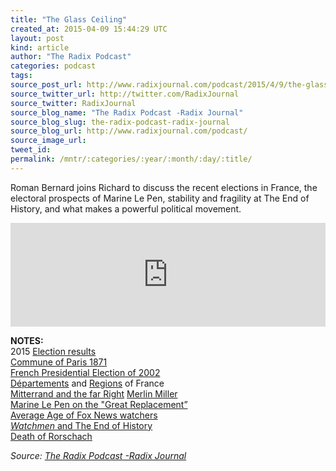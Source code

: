 ```yaml
---
title: "The Glass Ceiling"
created_at: 2015-04-09 15:44:29 UTC
layout: post
kind: article
author: "The Radix Podcast"
categories: podcast
tags: 
source_post_url: http://www.radixjournal.com/podcast/2015/4/9/the-glass-ceiling
source_twitter_url: http://twitter.com/RadixJournal
source_twitter: RadixJournal
source_blog_name: "The Radix Podcast -Radix Journal"
source_blog_slug: the-radix-podcast-radix-journal
source_blog_url: http://www.radixjournal.com/podcast/
source_image_url: 
tweet_id:
permalink: /mntr/:categories/:year/:month/:day/:title/
---
```

<p>Roman Bernard joins Richard to discuss the recent elections in France, the electoral prospects of Marine Le Pen, stability and fragility at The End of History, and what makes a powerful political movement.  </p>



<iframe scrolling="no" src="https://w.soundcloud.com/player/?url=https%3A//api.soundcloud.com/tracks/199960723&amp;color=ff5500&amp;auto_play=false&amp;hide_related=false&amp;show_comments=true&amp;show_user=true&amp;show_reposts=false" width="100%" frameborder="no" height="166"></iframe><p><strong>NOTES:</strong> <br>
2015 <a href="http://www.reuters.com/article/2015/03/22/us-france-election-idUSKBN0MI07W20150322">Election results</a> <br>
<a href="http://en.wikipedia.org/wiki/Paris_Commune">Commune of Paris 1871</a> <br>
<a href="http://en.wikipedia.org/wiki/French_presidential_election,_2002">French Presidential Election of 2002</a> <br>
<a href="http://en.wikipedia.org/wiki/Departments_of_France">Départements</a> and <a href="http://en.wikipedia.org/wiki/Regions_of_France">Regions</a> of France <br>
<a href="http://en.wikipedia.org/wiki/Mitterrand_and_the_far_right">Mitterrand and the far Right</a>
<a href="http://en.wikipedia.org/wiki/Merlin_Miller">Merlin Miller</a> <br>
<a href="http://www.lefigaro.fr/politique/le-scan/citations/2014/11/02/25002-20141102ARTFIG00145-pour-marine-le-pen-la-theorie-du-grand-remplacement-releve-du-complotisme.php">Marine Le Pen on the "Great Replacement”</a> <br>
<a href="http://www.dailymail.co.uk/news/article-2550377/The-average-age-Fox-Viewers-68-majority-politically-conservative-white.html">Average Age of Fox News watchers</a> <br>
<a href="https://www.youtube.com/watch?v=fwu_rilQa1A"><em>Watchmen</em> and The End of History</a> <br>
<a href="https://www.youtube.com/watch?v=SOSVAHXF4oI">Death of Rorschach</a>  </p><div class="">
    <i>Source: <a href="http://www.radixjournal.com/podcast/">The Radix Podcast -Radix Journal</a></i>
</div>
